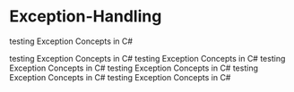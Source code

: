 # Exception-Handling
testing Exception Concepts in C#

testing Exception Concepts in C# testing Exception Concepts in C#
testing Exception Concepts in C# testing Exception Concepts in C#
testing Exception Concepts in C# testing Exception Concepts in C#
